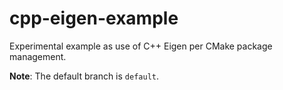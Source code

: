 # cpp-eigen-example
Experimental example as use of C++ Eigen per CMake package management.

**Note**: The default branch is `default`.
